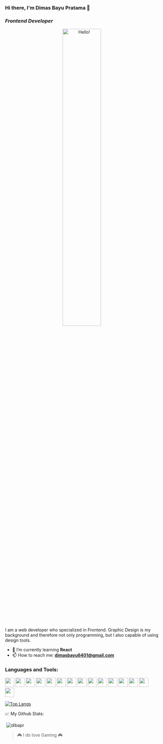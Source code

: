 ### Hi there, I'm Dimas Bayu Pratama 👋

### _Frontend Developer_

<center><picture>
  <img width=50% alt="Hello!" src="https://th.bing.com/th/id/R.c2ce2d82a11c90b05ad4abd796ef2fff?rik=KbfBjIDOTXhn5Q&riu=http%3a%2f%2fgifimage.net%2fwp-content%2fuploads%2f2017%2f09%2fanime-waving-gif-4.gif&ehk=vbF00Xm8Woqb05BN%2bLBaxy8IeV274tMydxR2iBZF9g8%3d&risl=&pid=ImgRaw&r=0">
</picture></center>

I am a web developer who specialized in Frontend. Graphic Design is my background and therefore not only programming, but I also capable of using design tools.

- 🌱 I’m currently learning **React**
- 📫 How to reach me: **dimasbayu6401@gmail.com**

<h3 align="left">Languages and Tools:</h3>
<img width=30px src="https://cdn.jsdelivr.net/gh/devicons/devicon/icons/vscode/vscode-original.svg" />
<img width=30px src="https://cdn.jsdelivr.net/gh/devicons/devicon/icons/visualstudio/visualstudio-plain.svg" />
<img width=30px src="https://cdn.jsdelivr.net/gh/devicons/devicon/icons/html5/html5-original.svg" />
<img width=30px src="https://cdn.jsdelivr.net/gh/devicons/devicon/icons/css3/css3-original.svg" />
<img width=30px src="https://cdn.jsdelivr.net/gh/devicons/devicon/icons/javascript/javascript-original.svg" />
<img width=30px src="https://cdn.jsdelivr.net/gh/devicons/devicon/icons/php/php-original.svg" />
<img width=30px src="https://cdn.jsdelivr.net/gh/devicons/devicon/icons/dot-net/dot-net-original.svg" />
<img width=30px src="https://cdn.jsdelivr.net/gh/devicons/devicon/icons/bootstrap/bootstrap-original.svg" />
<img width=30px src="https://cdn.jsdelivr.net/gh/devicons/devicon/icons/tailwindcss/tailwindcss-plain.svg" />
<img width=30px src="https://cdn.jsdelivr.net/gh/devicons/devicon/icons/react/react-original.svg" />
<img width=30px src="https://cdn.jsdelivr.net/gh/devicons/devicon/icons/figma/figma-original.svg" />
<img width=30px src="https://cdn.jsdelivr.net/gh/devicons/devicon/icons/photoshop/photoshop-plain.svg" />
<img width=30px src="https://cdn.jsdelivr.net/gh/devicons/devicon/icons/illustrator/illustrator-plain.svg" />
<img width=30px src="https://cdn.jsdelivr.net/gh/devicons/devicon/icons/premierepro/premierepro-plain.svg" />
<img width=30px src="https://cdn.jsdelivr.net/gh/devicons/devicon/icons/aftereffects/aftereffects-plain.svg" />

[![Top Langs](https://github-readme-stats.vercel.app/api/top-langs/?username=dibapr&layout=compact)](https://github.com/anuraghazra/github-readme-stats)

📈 My Github Stats:

<p>&nbsp;<img align="center" src="https://github-readme-stats.vercel.app/api?username=dibapr&show_icons=true&locale=en?theme=radical" alt="dibapr" /></p>

> 🎮 I do love Gaming 🎮
